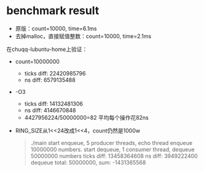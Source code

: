 # benchmark result

* 原版：count=10000, time=6.1ms
* 去掉malloc，直接赋值整数：count=10000, time=2.1ms

在chuqq-lubuntu-home上验证：

* count=10000000
    * ticks diff: 22420985796
    * ns diff: 6579135488
* -O3
    * ticks diff: 14132481306
    * ns diff: 4146670848
    * 4427956224/50000000=82 平均每个操作花82ns


* RING_SIZE从1<<24改成1<<4，count仍然是1000w

    > ./main
    start enqueue, 5 producer threads, echo thread enqueue 10000000 numbers.
    start dequeue, 1 consumer thread, dequeue 50000000 numbers
    ticks diff: 13458364608
    ns diff: 3949222400
    dequeue total: 50000000, sum: -1431365568

